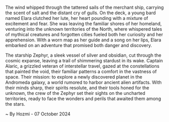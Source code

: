 
The wind whipped through the tattered sails of the merchant ship, carrying the scent of salt and the distant cry of gulls. On the deck, a young bard named Elara clutched her lute, her heart pounding with a mixture of excitement and fear. She was leaving the familiar shores of her homeland, venturing into the unknown territories of the North, where whispered tales of mythical creatures and forgotten cities fueled both her curiosity and her apprehension. With a worn map as her guide and a song on her lips, Elara embarked on an adventure that promised both danger and discovery.

The starship Zephyr, a sleek vessel of silver and obsidian, cut through the cosmic expanse, leaving a trail of shimmering stardust in its wake. Captain Alaric, a grizzled veteran of interstellar travel, gazed at the constellations that painted the void, their familiar patterns a comfort in the vastness of space. Their mission: to explore a newly discovered planet in the Andromeda galaxy, a world rumored to harbor ancient alien artifacts. With their minds sharp, their spirits resolute, and their tools honed for the unknown, the crew of the Zephyr set their sights on the uncharted territories, ready to face the wonders and perils that awaited them among the stars. 

~ By Hozmi - 07 October 2024
